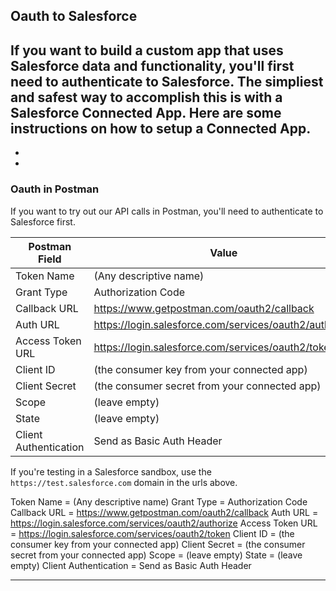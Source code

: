 ## Oauth to Salesforce
If you want to build a custom app that uses Salesforce data and functionality, you'll first need to authenticate to Salesforce. The simpliest and safest way to accomplish this is with a Salesforce Connected App. Here are some instructions on how to setup a Connected App.
-
-
-


### Oauth in Postman
If you want to try out our API calls in Postman, you'll need to authenticate to Salesforce first.


Postman Field | Value
----- | -----
Token Name | (Any descriptive name)
Grant Type | Authorization Code
Callback URL | https://www.getpostman.com/oauth2/callback
Auth URL | https://login.salesforce.com/services/oauth2/authorize
Access Token URL | https://login.salesforce.com/services/oauth2/token
Client ID | (the consumer key from your connected app)
Client Secret | (the consumer secret from your connected app)
Scope | (leave empty)
State | (leave empty)
Client Authentication | Send as Basic Auth Header

If you're testing in a Salesforce sandbox, use the `https://test.salesforce.com` domain in the urls above.


Token Name = (Any descriptive name)
Grant Type = Authorization Code
Callback URL = https://www.getpostman.com/oauth2/callback
Auth URL = https://login.salesforce.com/services/oauth2/authorize
Access Token URL = https://login.salesforce.com/services/oauth2/token
Client ID = (the consumer key from your connected app)
Client Secret = (the consumer secret from your connected app)
Scope = (leave empty)
State = (leave empty)
Client Authentication = Send as Basic Auth Header



***

